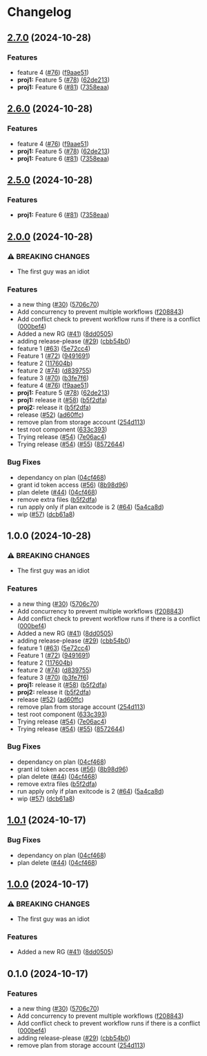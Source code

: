 # Changelog

## [2.7.0](https://github.com/shaneholder/jubilant-pancake/compare/proj1-v2.6.0...proj1-v2.7.0) (2024-10-28)


### Features

* feature 4 ([#76](https://github.com/shaneholder/jubilant-pancake/issues/76)) ([f9aae51](https://github.com/shaneholder/jubilant-pancake/commit/f9aae519436a11665f69b8d9d958733acfd6da48))
* **proj1:** Feature 5 ([#78](https://github.com/shaneholder/jubilant-pancake/issues/78)) ([62de213](https://github.com/shaneholder/jubilant-pancake/commit/62de213f35fd0a4f80e3c55a68e6eea4e36e7cbd))
* **proj1:** Feature 6 ([#81](https://github.com/shaneholder/jubilant-pancake/issues/81)) ([7358eaa](https://github.com/shaneholder/jubilant-pancake/commit/7358eaafa819799524b52b758dd725e06ce2fe32))

## [2.6.0](https://github.com/shaneholder/jubilant-pancake/compare/proj1-v2.5.0...proj1-v2.6.0) (2024-10-28)


### Features

* feature 4 ([#76](https://github.com/shaneholder/jubilant-pancake/issues/76)) ([f9aae51](https://github.com/shaneholder/jubilant-pancake/commit/f9aae519436a11665f69b8d9d958733acfd6da48))
* **proj1:** Feature 5 ([#78](https://github.com/shaneholder/jubilant-pancake/issues/78)) ([62de213](https://github.com/shaneholder/jubilant-pancake/commit/62de213f35fd0a4f80e3c55a68e6eea4e36e7cbd))
* **proj1:** Feature 6 ([#81](https://github.com/shaneholder/jubilant-pancake/issues/81)) ([7358eaa](https://github.com/shaneholder/jubilant-pancake/commit/7358eaafa819799524b52b758dd725e06ce2fe32))

## [2.5.0](https://github.com/shaneholder/jubilant-pancake/compare/proj1-v2.4.0...proj1-v2.5.0) (2024-10-28)


### Features

* **proj1:** Feature 6 ([#81](https://github.com/shaneholder/jubilant-pancake/issues/81)) ([7358eaa](https://github.com/shaneholder/jubilant-pancake/commit/7358eaafa819799524b52b758dd725e06ce2fe32))

## [2.0.0](https://github.com/shaneholder/jubilant-pancake/compare/root-v1.0.0...root-v2.0.0) (2024-10-28)


### ⚠ BREAKING CHANGES

* The first guy was an idiot

### Features

* a new thing ([#30](https://github.com/shaneholder/jubilant-pancake/issues/30)) ([5706c70](https://github.com/shaneholder/jubilant-pancake/commit/5706c70a1ea7e07c18b8c7726c215109c46d4a2d))
* Add concurrency to prevent multiple workflows ([f208843](https://github.com/shaneholder/jubilant-pancake/commit/f208843ccba274debf925d2ee6a6b29151666d5e))
* Add conflict check to prevent workflow runs if there is a conflict ([000bef4](https://github.com/shaneholder/jubilant-pancake/commit/000bef412c8133dfcffe603f18d13cb1a21a3f70))
* Added a new RG ([#41](https://github.com/shaneholder/jubilant-pancake/issues/41)) ([8dd0505](https://github.com/shaneholder/jubilant-pancake/commit/8dd05053dd9fe2872835efa159f7724992d9cff7))
* adding release-please ([#29](https://github.com/shaneholder/jubilant-pancake/issues/29)) ([cbb54b0](https://github.com/shaneholder/jubilant-pancake/commit/cbb54b08904c69fb8df033b66231fb21b6174051))
* feature 1 ([#63](https://github.com/shaneholder/jubilant-pancake/issues/63)) ([5e72cc4](https://github.com/shaneholder/jubilant-pancake/commit/5e72cc4afd6ad96dd1e81b4aab38b1e948925865))
* Feature 1 ([#72](https://github.com/shaneholder/jubilant-pancake/issues/72)) ([9491691](https://github.com/shaneholder/jubilant-pancake/commit/94916915e67de0a48edc4a4c83cea817ec899522))
* feature 2 ([117604b](https://github.com/shaneholder/jubilant-pancake/commit/117604b129860ce4a8d5c1b9722fd044904331d9))
* feature 2 ([#74](https://github.com/shaneholder/jubilant-pancake/issues/74)) ([d839755](https://github.com/shaneholder/jubilant-pancake/commit/d839755fecd0504a5418680902a00942df45420e))
* feature 3 ([#70](https://github.com/shaneholder/jubilant-pancake/issues/70)) ([b3fe7f6](https://github.com/shaneholder/jubilant-pancake/commit/b3fe7f62ff0a1ddd3925338652e3ff78dfdf45d6))
* feature 4 ([#76](https://github.com/shaneholder/jubilant-pancake/issues/76)) ([f9aae51](https://github.com/shaneholder/jubilant-pancake/commit/f9aae519436a11665f69b8d9d958733acfd6da48))
* **proj1:** Feature 5 ([#78](https://github.com/shaneholder/jubilant-pancake/issues/78)) ([62de213](https://github.com/shaneholder/jubilant-pancake/commit/62de213f35fd0a4f80e3c55a68e6eea4e36e7cbd))
* **proj1:** release it ([#58](https://github.com/shaneholder/jubilant-pancake/issues/58)) ([b5f2dfa](https://github.com/shaneholder/jubilant-pancake/commit/b5f2dfa27d8eff8a5d49afbeb7df3b097031c215))
* **proj2:** release it ([b5f2dfa](https://github.com/shaneholder/jubilant-pancake/commit/b5f2dfa27d8eff8a5d49afbeb7df3b097031c215))
* release ([#52](https://github.com/shaneholder/jubilant-pancake/issues/52)) ([ad60ffc](https://github.com/shaneholder/jubilant-pancake/commit/ad60ffcee768fc01c6a96ac5c768748db9b30cb5))
* remove plan from storage account ([254d113](https://github.com/shaneholder/jubilant-pancake/commit/254d113399193d17252748382e8b1427db2f41e7))
* test root component ([633c393](https://github.com/shaneholder/jubilant-pancake/commit/633c393129fcac4a5fc0240dead91d53483fcce8))
* Trying release ([#54](https://github.com/shaneholder/jubilant-pancake/issues/54)) ([7e06ac4](https://github.com/shaneholder/jubilant-pancake/commit/7e06ac4ca38aa8057f52599315a2b4f37aed7073))
* Trying release ([#54](https://github.com/shaneholder/jubilant-pancake/issues/54)) ([#55](https://github.com/shaneholder/jubilant-pancake/issues/55)) ([8572644](https://github.com/shaneholder/jubilant-pancake/commit/857264404977db598e8e50e94acb5d4ca4636541))


### Bug Fixes

* dependancy on plan ([04cf468](https://github.com/shaneholder/jubilant-pancake/commit/04cf468aa829db1fe801925979d0c01057446314))
* grant id token access ([#56](https://github.com/shaneholder/jubilant-pancake/issues/56)) ([8b98d96](https://github.com/shaneholder/jubilant-pancake/commit/8b98d967807c4e67abb4e52109e4de118a136669))
* plan delete ([#44](https://github.com/shaneholder/jubilant-pancake/issues/44)) ([04cf468](https://github.com/shaneholder/jubilant-pancake/commit/04cf468aa829db1fe801925979d0c01057446314))
* remove extra files ([b5f2dfa](https://github.com/shaneholder/jubilant-pancake/commit/b5f2dfa27d8eff8a5d49afbeb7df3b097031c215))
* run apply only if plan exitcode is 2 ([#64](https://github.com/shaneholder/jubilant-pancake/issues/64)) ([5a4ca8d](https://github.com/shaneholder/jubilant-pancake/commit/5a4ca8d3801f679da541070674018f57361f9b10))
* wip ([#57](https://github.com/shaneholder/jubilant-pancake/issues/57)) ([dcb61a8](https://github.com/shaneholder/jubilant-pancake/commit/dcb61a8b288feb7844a43f0a69907fd493afb8db))

## 1.0.0 (2024-10-28)


### ⚠ BREAKING CHANGES

* The first guy was an idiot

### Features

* a new thing ([#30](https://github.com/shaneholder/jubilant-pancake/issues/30)) ([5706c70](https://github.com/shaneholder/jubilant-pancake/commit/5706c70a1ea7e07c18b8c7726c215109c46d4a2d))
* Add concurrency to prevent multiple workflows ([f208843](https://github.com/shaneholder/jubilant-pancake/commit/f208843ccba274debf925d2ee6a6b29151666d5e))
* Add conflict check to prevent workflow runs if there is a conflict ([000bef4](https://github.com/shaneholder/jubilant-pancake/commit/000bef412c8133dfcffe603f18d13cb1a21a3f70))
* Added a new RG ([#41](https://github.com/shaneholder/jubilant-pancake/issues/41)) ([8dd0505](https://github.com/shaneholder/jubilant-pancake/commit/8dd05053dd9fe2872835efa159f7724992d9cff7))
* adding release-please ([#29](https://github.com/shaneholder/jubilant-pancake/issues/29)) ([cbb54b0](https://github.com/shaneholder/jubilant-pancake/commit/cbb54b08904c69fb8df033b66231fb21b6174051))
* feature 1 ([#63](https://github.com/shaneholder/jubilant-pancake/issues/63)) ([5e72cc4](https://github.com/shaneholder/jubilant-pancake/commit/5e72cc4afd6ad96dd1e81b4aab38b1e948925865))
* Feature 1 ([#72](https://github.com/shaneholder/jubilant-pancake/issues/72)) ([9491691](https://github.com/shaneholder/jubilant-pancake/commit/94916915e67de0a48edc4a4c83cea817ec899522))
* feature 2 ([117604b](https://github.com/shaneholder/jubilant-pancake/commit/117604b129860ce4a8d5c1b9722fd044904331d9))
* feature 2 ([#74](https://github.com/shaneholder/jubilant-pancake/issues/74)) ([d839755](https://github.com/shaneholder/jubilant-pancake/commit/d839755fecd0504a5418680902a00942df45420e))
* feature 3 ([#70](https://github.com/shaneholder/jubilant-pancake/issues/70)) ([b3fe7f6](https://github.com/shaneholder/jubilant-pancake/commit/b3fe7f62ff0a1ddd3925338652e3ff78dfdf45d6))
* **proj1:** release it ([#58](https://github.com/shaneholder/jubilant-pancake/issues/58)) ([b5f2dfa](https://github.com/shaneholder/jubilant-pancake/commit/b5f2dfa27d8eff8a5d49afbeb7df3b097031c215))
* **proj2:** release it ([b5f2dfa](https://github.com/shaneholder/jubilant-pancake/commit/b5f2dfa27d8eff8a5d49afbeb7df3b097031c215))
* release ([#52](https://github.com/shaneholder/jubilant-pancake/issues/52)) ([ad60ffc](https://github.com/shaneholder/jubilant-pancake/commit/ad60ffcee768fc01c6a96ac5c768748db9b30cb5))
* remove plan from storage account ([254d113](https://github.com/shaneholder/jubilant-pancake/commit/254d113399193d17252748382e8b1427db2f41e7))
* test root component ([633c393](https://github.com/shaneholder/jubilant-pancake/commit/633c393129fcac4a5fc0240dead91d53483fcce8))
* Trying release ([#54](https://github.com/shaneholder/jubilant-pancake/issues/54)) ([7e06ac4](https://github.com/shaneholder/jubilant-pancake/commit/7e06ac4ca38aa8057f52599315a2b4f37aed7073))
* Trying release ([#54](https://github.com/shaneholder/jubilant-pancake/issues/54)) ([#55](https://github.com/shaneholder/jubilant-pancake/issues/55)) ([8572644](https://github.com/shaneholder/jubilant-pancake/commit/857264404977db598e8e50e94acb5d4ca4636541))


### Bug Fixes

* dependancy on plan ([04cf468](https://github.com/shaneholder/jubilant-pancake/commit/04cf468aa829db1fe801925979d0c01057446314))
* grant id token access ([#56](https://github.com/shaneholder/jubilant-pancake/issues/56)) ([8b98d96](https://github.com/shaneholder/jubilant-pancake/commit/8b98d967807c4e67abb4e52109e4de118a136669))
* plan delete ([#44](https://github.com/shaneholder/jubilant-pancake/issues/44)) ([04cf468](https://github.com/shaneholder/jubilant-pancake/commit/04cf468aa829db1fe801925979d0c01057446314))
* remove extra files ([b5f2dfa](https://github.com/shaneholder/jubilant-pancake/commit/b5f2dfa27d8eff8a5d49afbeb7df3b097031c215))
* run apply only if plan exitcode is 2 ([#64](https://github.com/shaneholder/jubilant-pancake/issues/64)) ([5a4ca8d](https://github.com/shaneholder/jubilant-pancake/commit/5a4ca8d3801f679da541070674018f57361f9b10))
* wip ([#57](https://github.com/shaneholder/jubilant-pancake/issues/57)) ([dcb61a8](https://github.com/shaneholder/jubilant-pancake/commit/dcb61a8b288feb7844a43f0a69907fd493afb8db))

## [1.0.1](https://github.com/shaneholder/jubilant-pancake/compare/v1.0.0...v1.0.1) (2024-10-17)


### Bug Fixes

* dependancy on plan ([04cf468](https://github.com/shaneholder/jubilant-pancake/commit/04cf468aa829db1fe801925979d0c01057446314))
* plan delete ([#44](https://github.com/shaneholder/jubilant-pancake/issues/44)) ([04cf468](https://github.com/shaneholder/jubilant-pancake/commit/04cf468aa829db1fe801925979d0c01057446314))

## [1.0.0](https://github.com/shaneholder/jubilant-pancake/compare/v0.1.0...v1.0.0) (2024-10-17)


### ⚠ BREAKING CHANGES

* The first guy was an idiot

### Features

* Added a new RG ([#41](https://github.com/shaneholder/jubilant-pancake/issues/41)) ([8dd0505](https://github.com/shaneholder/jubilant-pancake/commit/8dd05053dd9fe2872835efa159f7724992d9cff7))

## 0.1.0 (2024-10-17)


### Features

* a new thing ([#30](https://github.com/shaneholder/jubilant-pancake/issues/30)) ([5706c70](https://github.com/shaneholder/jubilant-pancake/commit/5706c70a1ea7e07c18b8c7726c215109c46d4a2d))
* Add concurrency to prevent multiple workflows ([f208843](https://github.com/shaneholder/jubilant-pancake/commit/f208843ccba274debf925d2ee6a6b29151666d5e))
* Add conflict check to prevent workflow runs if there is a conflict ([000bef4](https://github.com/shaneholder/jubilant-pancake/commit/000bef412c8133dfcffe603f18d13cb1a21a3f70))
* adding release-please ([#29](https://github.com/shaneholder/jubilant-pancake/issues/29)) ([cbb54b0](https://github.com/shaneholder/jubilant-pancake/commit/cbb54b08904c69fb8df033b66231fb21b6174051))
* remove plan from storage account ([254d113](https://github.com/shaneholder/jubilant-pancake/commit/254d113399193d17252748382e8b1427db2f41e7))
